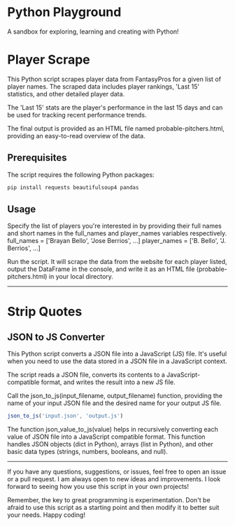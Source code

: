 # Python Playground
A sandbox for exploring, learning and creating with Python!


# Player Scrape

This Python script scrapes player data from FantasyPros for a given list of player names. The scraped data includes player rankings, 'Last 15' statistics, and other detailed player data.

The 'Last 15' stats are the player's performance in the last 15 days and can be used for tracking recent performance trends.

The final output is provided as an HTML file named probable-pitchers.html, providing an easy-to-read overview of the data.

## Prerequisites

The script requires the following Python packages:

```bash
pip install requests beautifulsoup4 pandas
```

## Usage

Specify the list of players you're interested in by providing their full names and short names in the full_names and player_names variables respectively.
full_names = ['Brayan Bello', 'Jose Berrios', ...]
player_names = ['B. Bello', 'J. Berrios', ...]

Run the script. It will scrape the data from the website for each player listed, output the DataFrame in the console, and write it as an HTML file (probable-pitchers.html) in your local directory.

*****************************************************************************************************************

# Strip Quotes

## JSON to JS Converter

This Python script converts a JSON file into a JavaScript (JS) file. It's useful when you need to use the data stored in a JSON file in a JavaScript context.

The script reads a JSON file, converts its contents to a JavaScript-compatible format, and writes the result into a new JS file.

Call the json_to_js(input_filename, output_filename) function, providing the name of your input JSON file and the desired name for your output JS file.

```javascript
json_to_js('input.json', 'output.js')
```

The function json_value_to_js(value) helps in recursively converting each value of JSON file into a JavaScript compatible format. This function handles JSON objects (dict in Python), arrays (list in Python), and other basic data types (strings, numbers, booleans, and null).

*****************************************************************************************************************

If you have any questions, suggestions, or issues, feel free to open an issue or a pull request. I am always open to new ideas and improvements. I look forward to seeing how you use this script in your own projects!

Remember, the key to great programming is experimentation. Don't be afraid to use this script as a starting point and then modify it to better suit your needs. Happy coding!
